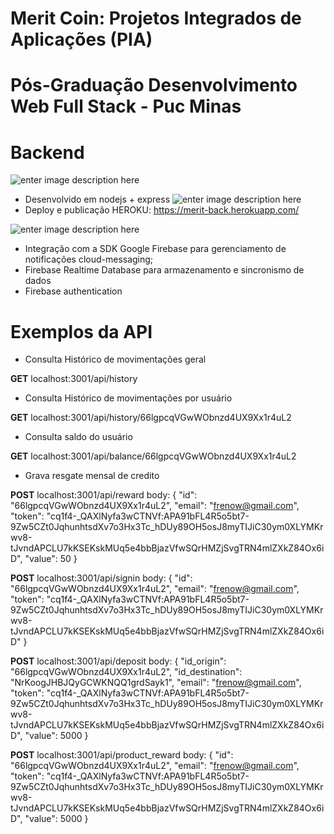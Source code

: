 # Merit Coin: Projetos Integrados de Aplicações (PIA) 
# Pós-Graduação Desenvolvimento Web Full Stack - Puc Minas
# Backend

![enter image description here](https://upload.wikimedia.org/wikipedia/commons/thumb/d/d9/Node.js_logo.svg/590px-Node.js_logo.svg.png)
- Desenvolvido em nodejs + express
![enter image description here](https://miro.medium.com/max/3600/1*fIjRtO5P8zc3pjs0E5hYkw.png)
- Deploy e publicação HEROKU: https://merit-back.herokuapp.com/

![enter image description here](https://firebase.google.com/images/brand-guidelines/logo-built_white.png?hl=pt)
- Integração com a SDK Google Firebase para gerenciamento de notificações cloud-messaging;
- Firebase Realtime Database para armazenamento e sincronismo de dados
- Firebase authentication

# Exemplos da API
- Consulta Histórico de movimentações geral

**GET** localhost:3001/api/history
- Consulta Histórico de movimentações por usuário

**GET** localhost:3001/api/history/66lgpcqVGwWObnzd4UX9Xx1r4uL2
- Consulta saldo do usuário

**GET** localhost:3001/api/balance/66lgpcqVGwWObnzd4UX9Xx1r4uL2
- Grava resgate mensal de credito

**POST** localhost:3001/api/reward
body: 
{
	"id": "66lgpcqVGwWObnzd4UX9Xx1r4uL2",
	"email": "frenow@gmail.com",
	"token": "cq1f4-_QAXlNyfa3wCTNVf:APA91bFL4R5o5bt7-9Zw5CZt0JqhunhtsdXv7o3Hx3Tc_hDUy89OH5osJ8myTIJiC30ym0XLYMKrwv8-tJvndAPCLU7kKSEKskMUq5e4bbBjazVfwSQrHMZjSvgTRN4mlZXkZ84Ox6iD",
	"value": 50
}

**POST** localhost:3001/api/signin
body: 
{
	"id": "66lgpcqVGwWObnzd4UX9Xx1r4uL2",
	"email": "frenow@gmail.com",
	"token": "cq1f4-_QAXlNyfa3wCTNVf:APA91bFL4R5o5bt7-9Zw5CZt0JqhunhtsdXv7o3Hx3Tc_hDUy89OH5osJ8myTIJiC30ym0XLYMKrwv8-tJvndAPCLU7kKSEKskMUq5e4bbBjazVfwSQrHMZjSvgTRN4mlZXkZ84Ox6iD"
}

**POST** localhost:3001/api/deposit
body: 
{
	"id_origin": "66lgpcqVGwWObnzd4UX9Xx1r4uL2",
	"id_destination": "NrKoogJHBJQyGCWKNQQ1grdSayk1",
	"email": "frenow@gmail.com",
	"token": "cq1f4-_QAXlNyfa3wCTNVf:APA91bFL4R5o5bt7-9Zw5CZt0JqhunhtsdXv7o3Hx3Tc_hDUy89OH5osJ8myTIJiC30ym0XLYMKrwv8-tJvndAPCLU7kKSEKskMUq5e4bbBjazVfwSQrHMZjSvgTRN4mlZXkZ84Ox6iD",
	"value": 5000
}

**POST** localhost:3001/api/product_reward
body: 
{
	"id": "66lgpcqVGwWObnzd4UX9Xx1r4uL2",
	"email": "frenow@gmail.com",
	"token": "cq1f4-_QAXlNyfa3wCTNVf:APA91bFL4R5o5bt7-9Zw5CZt0JqhunhtsdXv7o3Hx3Tc_hDUy89OH5osJ8myTIJiC30ym0XLYMKrwv8-tJvndAPCLU7kKSEKskMUq5e4bbBjazVfwSQrHMZjSvgTRN4mlZXkZ84Ox6iD",
	"value": 5000
}



